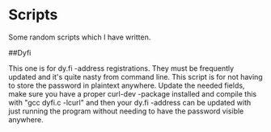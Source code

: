 # Scripts

Some random scripts which I have written.



##Dyfi

This one is for dy.fi -address registrations. They must be frequently updated and it's quite nasty from command line. This script is for not having to store the password in plaintext anywhere. Update the needed fields, make sure you have a proper curl-dev -package installed and compile this with "gcc dyfi.c -lcurl" and then your dy.fi -address can be updated with just running the program without needing to have the password visible anywhere.